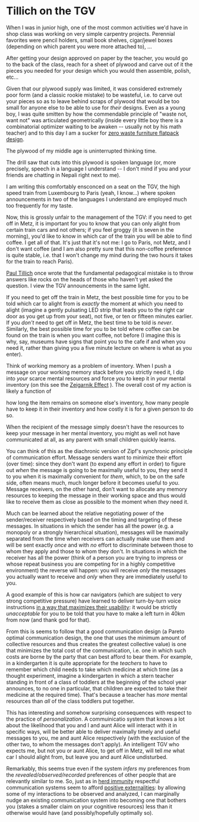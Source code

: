 # Tillich on the TGV

When I was in junior high, one of the most common activities we'd have in shop class was working on very simple carpentry projects. Perennial favorites were pencil holders, small book shelves, cigar/jewel boxes (depending on which parent you were more attached to), ...

After getting your design approved on paper by the teacher, you would go to the back of the class, reach for a sheet of plywood and carve out of it the pieces you needed for your design which you would then assemble, polish, etc...

Given that our plywood supply was limited, it was considered extremely poor form (and a classic rookie mistake) to be wasteful, i.e. to carve out your pieces so as to leave behind scraps of plywood that would be too small for anyone else to be able to use for *their* designs. Even as a young boy, I was quite smitten by how the commendable principle of "waste not, want not" was articulated geometrically (inside every little boy there is a combinatorial optimizer waiting to be awaken -- usually not by his math teacher) and to this day I am a sucker for [zero waste furniture flatpack design](https://www.google.com/search?q=zero+waste+flat+pack+design&safe=off&client=safari&rls=en&tbm=isch&tbo=u&source=univ&sa=X&ved=0CBwQsARqFQoTCKmp1onmy8gCFYhIFAodE6cEpw&biw=1239&bih=693).

The plywood of my middle age is uninterrupted thinking time.

The drill saw that cuts into this plywood is spoken language (or, more precisely, speech in a language I understand -- I don't mind if you and your friends are chatting in Nepali right next to me).

I am writing this comfortably ensconced on a seat on the TGV, the high speed train from Luxembourg to Paris (yeah, I know...) where spoken announcements in two of the languages I understand are employed much too frequently for my taste.

Now, this is grossly unfair to the management of the TGV: if you need to get off in Metz, it is important for you to know that you can only alight from certain train cars and not others; if you feel groggy (it is seven in the morning), you'd like to know in which car of the train you will be able to find coffee. I get all of that. It's just that it's not me: I go to Paris, not Metz, and I don't want coffee (and I am also pretty sure that this non-coffee preference is quite stable, i.e. that I won't change my mind during the two hours it takes for the train to reach Paris).

[Paul Tillich](https://en.wikipedia.org/wiki/Paul_Tillich) once wrote that the fundamental pedagogical mistake is to throw answers like rocks on the heads of those who haven't yet asked the question. I view the TGV announcements in the same light.

If you need to get off the train in Metz, the best possible time for you to be told which car to alight from is *exactly* the moment at which you need to alight (imagine a gently pulsating LED strip that leads you to the right car door as you get up from your seat), not five, or ten or fifteen minutes earlier. If you *don't* need to get off in Metz, the best time to be told is *never*. Similarly, the best possible time for you to be told where coffee can be found on the train is when you want coffee, not before (I imagine this is why, say, museums have signs that point you to the cafe if and when you need it, rather than giving you a five minute lecture on where is what as you enter).

Think of working memory as a problem of inventory. When I push a message on your working memory stack before you strictly need it, I dip into *your* scarce mental resources and force *you* to keep it in *your* mental inventory (on this see the [Zeigarnik Effect](https://en.wikipedia.org/wiki/Bluma_Zeigarnik#The_Zeigarnik_effect) ). The overall cost of my action is likely a function of

how long the item remains on someone else's inventory,
how many people have to keep it in their inventory and
how costly it is for a given person to do so.

When the recipient of the message simply doesn't have the resources to keep your message in her mental inventory, you might as well not have communicated at all, as any parent with small children quickly learns.

You can think of this as the diachronic version of Zipf's synchronic principle of communication effort. Message senders want to minimize their effort (over time): since they don't want (to expend any effort in order) to figure out *when* the message is going to be maximally useful to you, they send it to you when it is maximally convenient for *them*, which, to be on the safe side, often means much, much longer before it becomes useful to *you*. Message receivers, on the other hand, don't want to allocate any memory resources to keeping the message in their working space and thus would like to receive them as close as possible to the moment when *they* need it.   

Much can be learned about the relative negotiating power of the sender/receiver respectively based on the timing and targeting of these messages. In situations in which the sender has all the power (e.g. a monopoly or a strongly hierarchical situation), messages will be maximally separated from the time when receivers can actually make use them and will be sent exactly *once* and with *no* effort to discriminate between those to whom they apply and those to whom they don't. In situations in which the receiver has all the power (think of a person you are trying to impress or whose repeat business you are competing for in a highly competitive environment) the reverse will happen: you will receive *only* the messages you actually want to receive and *only* when they are immediately useful to you.

A good example of this is how car navigators (which are subject to very strong competitive pressure) have learned to deliver turn-by-turn voice instructions [in a way that maximizes their usability](https://books.google.lu/books?id=7eOcBAAAQBAJ&pg=PA122&lpg=PA122&dq=%22timely+instructions+and+natural+voice+cadence%22&source=bl&ots=3RIK_fudJp&sig=99MrKqbMTA_AyTTXo7Se7G2T1QM&hl=en&sa=X&redir_esc=y#v=onepage&q=%22timely%20instructions%20and%20natural%20voice%20cadence%22&f=false): it would be strictly *unacceptable* for you to be told that you have to make a left turn in 40km from now (and thank god for that).

From this is seems to follow that a good communication design (a Pareto optimal communication design, the one that uses the minimum amount of collective resources and thus creates the greatest collective value) is one that minimizes the total cost of the communication, i.e. one in which such costs are borne by the party that can best afford to bear them. For example, in a kindergarten it is quite appropriate for the *teachers* to have to remember which child needs to take which medicine at which time (as a thought experiment, imagine a kindergarten in which a stern teacher standing in front of a class of toddlers at the beginning of the school year announces, to no one in particular, that children are expected to take their medicine at the required time). That's because a teacher has *more* mental resources than *all* of the class toddlers put together.

This has interesting and somehow surprising consequences with respect to the practice of *personalization*. A commuinicatio system that knows a lot about the likelihood that you and I and aunt Alice will interact with it in specific ways, will be better able to deliver maximally timely and useful messages to you, me and aunt Alice respectively (with the exclusion of the other two, to whom the messages don't apply). An intelligent TGV who expects me, but not you or aunt Alice, to get off in Metz, will tell *me* what car I should alight from, but leave you and aunt Alice undisturbed.  

Remarkably, this seems true even if the system *infers* my preferences from the *revealed/observed/recorded* preferences of other people that are relevantly similar to me. So, just as in [herd immunity](https://en.wikipedia.org/wiki/Herd_immunity) respectful communication systems seem to afford [positive externalities](https://en.wikipedia.org/wiki/Externality#Positive): by allowing some of my interactions to be observed and analyzed, I can marginally nudge an existing communication system into becoming one that bothers you (stakes a smaller claim on your cognitive resources) less than it otherwise would have (and possibly/hopefully optimally so).
